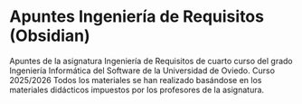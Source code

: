 # Apuntes Ingeniería de Requisitos (Obsidian)
Apuntes de la asignatura Ingeniería de Requisitos de cuarto curso del grado Ingeniería Informática del Software de la Universidad de Oviedo.
Curso 2025/2026
Todos los materiales se han realizado basándose en los materiales didácticos impuestos por los profesores de la asignatura.
